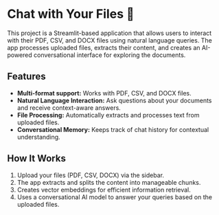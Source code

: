 # Chat with Your Files 📂

This project is a Streamlit-based application that allows users to interact with their PDF, CSV, and DOCX files using natural language queries. The app processes uploaded files, extracts their content, and creates an AI-powered conversational interface for exploring the documents.

## Features
- **Multi-format support:** Works with PDF, CSV, and DOCX files.
- **Natural Language Interaction:** Ask questions about your documents and receive context-aware answers.
- **File Processing:** Automatically extracts and processes text from uploaded files.
- **Conversational Memory:** Keeps track of chat history for contextual understanding.

## How It Works
1. Upload your files (PDF, CSV, DOCX) via the sidebar.
2. The app extracts and splits the content into manageable chunks.
3. Creates vector embeddings for efficient information retrieval.
4. Uses a conversational AI model to answer your queries based on the uploaded files.
